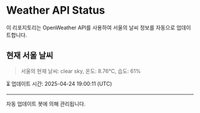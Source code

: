 
# Weather API Status

이 리포지토리는 OpenWeather API를 사용하여 서울의 날씨 정보를 자동으로 업데이트합니다.

## 현재 서울 날씨
> 서울의 현재 날씨: clear sky, 온도: 8.76°C, 습도: 61%

⏳ 업데이트 시간: 2025-04-24 19:00:11 (UTC)

---
자동 업데이트 봇에 의해 관리됩니다.
